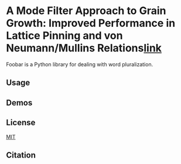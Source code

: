 # A Mode Filter Approach to Grain Growth: Improved Performance in Lattice Pinning and von Neumann/Mullins Relations[link]()

Foobar is a Python library for dealing with word pluralization.

## Usage



## Demos




## License
[MIT](https://choosealicense.com/licenses/mit/)

## Citation